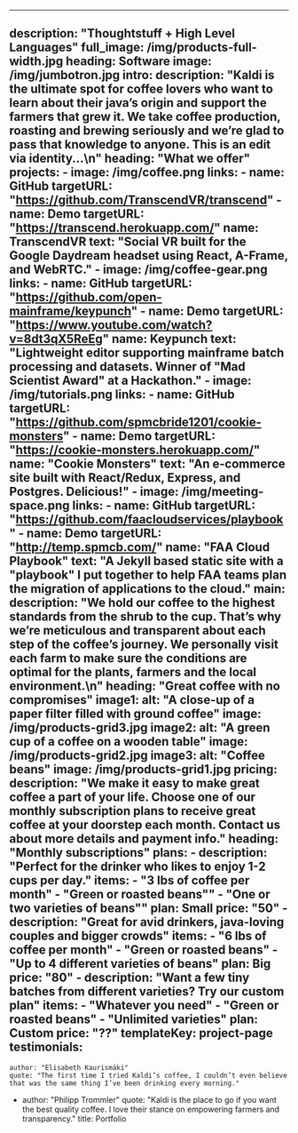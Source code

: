--- 
description: "Thoughtstuff + High Level Languages"
full_image: /img/products-full-width.jpg
heading: Software
image: /img/jumbotron.jpg
intro: 
  description: "Kaldi is the ultimate spot for coffee lovers who want to learn about their java’s origin and support the farmers that grew it. We take coffee production, roasting and brewing seriously and we’re glad to pass that knowledge to anyone. This is an edit via identity...\n"
  heading: "What we offer"
  projects: 
    - 
      image: /img/coffee.png
      links: 
        - 
          name: GitHub
          targetURL: "https://github.com/TranscendVR/transcend"
        - 
          name: Demo
          targetURL: "https://transcend.herokuapp.com/"
      name: TranscendVR
      text: "Social VR built for the Google Daydream headset using React, A-Frame, and WebRTC."
    - 
      image: /img/coffee-gear.png
      links: 
        - 
          name: GitHub
          targetURL: "https://github.com/open-mainframe/keypunch"
        - 
          name: Demo
          targetURL: "https://www.youtube.com/watch?v=8dt3qX5ReEg"
      name: Keypunch
      text: "Lightweight editor supporting mainframe batch processing and datasets. Winner of \"Mad Scientist Award\" at a Hackathon."
    - 
      image: /img/tutorials.png
      links: 
        - 
          name: GitHub
          targetURL: "https://github.com/spmcbride1201/cookie-monsters"
        - 
          name: Demo
          targetURL: "https://cookie-monsters.herokuapp.com/"
      name: "Cookie Monsters"
      text: "An e-commerce site built with React/Redux, Express, and Postgres. Delicious!"
    - 
      image: /img/meeting-space.png
      links: 
        - 
          name: GitHub
          targetURL: "https://github.com/faacloudservices/playbook"
        - 
          name: Demo
          targetURL: "http://temp.spmcb.com/"
      name: "FAA Cloud Playbook"
      text: "A Jekyll based static site with a \"playbook\" I put together to help FAA teams plan the migration of applications to the cloud."
main: 
  description: "We hold our coffee to the highest standards from the shrub to the cup. That’s why we’re meticulous and transparent about each step of the coffee’s journey. We personally visit each farm to make sure the conditions are optimal for the plants, farmers and the local environment.\n"
  heading: "Great coffee with no compromises"
  image1: 
    alt: "A close-up of a paper filter filled with ground coffee"
    image: /img/products-grid3.jpg
  image2: 
    alt: "A green cup of a coffee on a wooden table"
    image: /img/products-grid2.jpg
  image3: 
    alt: "Coffee beans"
    image: /img/products-grid1.jpg
pricing: 
  description: "We make it easy to make great coffee a part of your life. Choose one of our monthly subscription plans to receive great coffee at your doorstep each month. Contact us about more details and payment info."
  heading: "Monthly subscriptions"
  plans: 
    - 
      description: "Perfect for the drinker who likes to enjoy 1-2 cups per day."
      items: 
        - "3 lbs of coffee per month"
        - "Green or roasted beans\""
        - "One or two varieties of beans\""
      plan: Small
      price: "50"
    - 
      description: "Great for avid drinkers, java-loving couples and bigger crowds"
      items: 
        - "6 lbs of coffee per month"
        - "Green or roasted beans"
        - "Up to 4 different varieties of beans"
      plan: Big
      price: "80"
    - 
      description: "Want a few tiny batches from different varieties? Try our custom plan"
      items: 
        - "Whatever you need"
        - "Green or roasted beans"
        - "Unlimited varieties"
      plan: Custom
      price: "??"
templateKey: project-page
testimonials: 
  - 
    author: "Elisabeth Kaurismäki"
    quote: "The first time I tried Kaldi’s coffee, I couldn’t even believe that was the same thing I’ve been drinking every morning."
  - 
    author: "Philipp Trommler"
    quote: "Kaldi is the place to go if you want the best quality coffee. I love their stance on empowering farmers and transparency."
title: Portfolio
